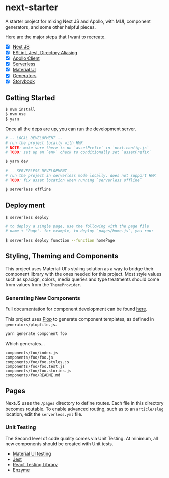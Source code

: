 # next-starter

A starter project for mixing Next JS and Apollo, with MUI, component generators, and some other helpful pieces.

Here are the major steps that I want to recreate. 

* [x] [Next JS](./docs/1-next.md)
* [x] [ESLint, Jest, Directory Aliasing](./docs/2-eslint.md)
* [x] [Apollo Client](./docs/3-apollo.md)
* [x] [Serverless](./docs/4-serverless.md)
* [x] [Material UI](./docs/5-material-ui.md)
* [x] [Generators](./docs/6-generators.md)
* [x] [Storybook](./docs/8-storybook.md)

## Getting Started

```bash
$ nvm install
$ nvm use
$ yarn
```

Once all the deps are up, you can run the development server.

```bash
# -- LOCAL DEVELOPMENT --
# run the project locally with HMR
# NOTE: make sure there is no `assetPrefix` in `next.config.js`
# TODO: set up an `env` check to conditionally set `assetPrefix`

$ yarn dev

# -- SERVERLESS DEVELOPMENT --
# run the project in serverless mode locally. does not support HMR
# TODO: fix asset location when running `serverless offline`

$ serverless offline
```


## Deployment

```bash
$ serverless deploy

# to deploy a single page, use the following with the page file 
# name + "Page". for example, to deploy `pages/home.js`, you run:

$ serverless deploy function --function homePage

```

## Styling, Theming and Components

This project uses Material-UI's styling solution as a way to bridge their component library with the ones needed for this project. Most style values such as spacign, colors, media queries and type treatments should come from values from the `ThemeProvider`. 


### Generating New Components

Full documentation for component development can be found [here](docs/component-development.md).

This project uses [Plop](https://github.com/amwmedia/plop) to generate component templates, as defined in `generators/plopfile.js`. 

```bash
yarn generate component foo
```

Which generates...

```
components/foo/index.js
components/foo/foo.js
components/foo/foo.styles.js
components/foo/foo.test.js
components/foo/foo.stories.js
components/foo/README.md
```

## Pages

NextJS uses the `/pages` directory to define routes. Each file in this directory 
becomes routable. To enable advanced routing, such as to an `article/slug` location,
edit the `serverless.yml` file.


### Unit Testing
The Second level of code quality comes via Unit Testing. At minimum, all new components should be
created with Unit tests. 

* [Material UI testing](https://material-ui.com/guides/testing/)
* [Jest](https://jestjs.io/docs/en/tutorial-react)
* [React Testing Library](https://testing-library.com/docs/react-testing-library/example-intro)
* [Enzyme](https://airbnb.io/enzyme/docs/installation/index.html)
